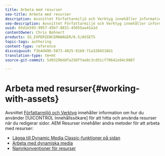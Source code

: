 ```yaml
---
title: Arbeta med resurser
seo-title: Arbeta med resurser
description: Avsnittet Författarmiljö och Verktyg innehåller information om hur du använder Content Finder för att hitta och använda resurser när du redigerar sidor. AEM Resurser innehåller andra metoder för att arbeta med resurser.
seo-description: Avsnittet Författarmiljö och Verktyg innehåller information om hur du använder Content Finder för att hitta och använda resurser när du redigerar sidor. AEM Resurser innehåller andra metoder för att arbeta med resurser.
uuid: 65d1e593-9957-45b7-8831-45055aa41a1d
contentOwner: Chris Bohnert
products: SG_EXPERIENCEMANAGER/6.5/ASSETS
topic-tags: authoring
content-type: reference
discoiquuid: f3b4d49b-5873-4825-91b9-71a3204516b1
translation-type: tm+mt
source-git-commit: 5d93296ddfa250ffae0c3cd51cf70642a94c9887

---
```



# Arbeta med resurser{#working-with-assets}

Avsnittet [Författarmiljö och Verktyg](/help/sites-authoring/author-environment-tools.md) innehåller information om hur du använder [!UICONTROL Innehållssökare] för att hitta och använda resurser när du redigerar sidor. AEM Resurser innehåller andra metoder för att arbeta med resurser:

* [Lägga till Dynamic Media Classic-funktioner på sidan](/help/sites-classic-ui-authoring/manage-assets-classic-s7.md)
* [Arbeta med dynamiska media](/help/sites-classic-ui-authoring/dynamic-media-assets.md)
* [Namnkonventioner för resurser](/help/sites-classic-ui-authoring/asset-naming-conventions.md)

